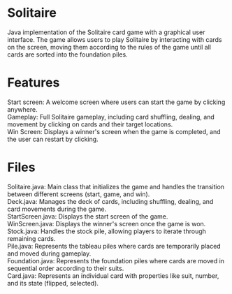 # Solitaire
Java implementation of the Solitaire card game with a graphical user interface. The game allows users to play Solitaire by interacting with cards on the screen, moving them according to the rules of the game until all cards are sorted into the foundation piles.<br/>

# Features
Start screen: A welcome screen where users can start the game by clicking anywhere.<br/>
Gameplay: Full Solitaire gameplay, including card shuffling, dealing, and movement by clicking on cards and their target locations.<br/>
Win Screen: Displays a winner's screen when the game is completed, and the user can restart by clicking.<br/>

# Files
Solitaire.java: Main class that initializes the game and handles the transition between different screens (start, game, and win).<br/>
Deck.java: Manages the deck of cards, including shuffling, dealing, and card movements during the game.<br/>
StartScreen.java: Displays the start screen of the game.<br/>
WinScreen.java: Displays the winner's screen once the game is won.<br/>
Stock.java: Handles the stock pile, allowing players to iterate through remaining cards.<br/>
Pile.java: Represents the tableau piles where cards are temporarily placed and moved during gameplay.<br/>
Foundation.java: Represents the foundation piles where cards are moved in sequential order according to their suits.<br/>
Card.java: Represents an individual card with properties like suit, number, and its state (flipped, selected).<br/>
